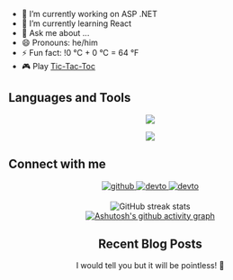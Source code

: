 <!-- -----------------------------------------------------------------------Top banner Start--------------------------------------------------------------------- -->
<!-- <div align="center">
  <img src="https://github.com/404RequestedUserNotFound/404RequestedUserNotFound/blob/main/404_page.gif" />
</div> -->
<!-- -----------------------------------------------------------------------Top banner END----------------------------------------------------------------------- -->


<!-- -----------------------------------------------------------------------Introduction Start----------------------------------------------------------------------- -->
- 🔭 I’m currently working on ASP .NET
- 🌱 I’m currently learning React
- 💬 Ask me about ...
- 😄 Pronouns: he/him
- ⚡ Fun fact: !0 °C + 0 °C = 64 °F
- 🎮 Play <a href="https://iammdsafin.github.io/Tic-Tac-Toe/index.html">Tic-Tac-Toc</a>
<!-- -----------------------------------------------------------------------Introduction End----------------------------------------------------------------------- -->


<!-- -----------------------------------------------------------------------Language Start----------------------------------------------------------------------- -->
## Languages and Tools
<p align="center">
  <a href="https://skillicons.dev">
    <img src="https://skillicons.dev/icons?i=cs,cpp,js,html,css,dotnet,mysql,php,laravel,react,github,gitlab,linux,postman,git" />
  </a>
</p>

<div align="center" dir="auto" <img style="max-width: 100%;" src="https://github-readme-stats.vercel.app/api/top-langs/?username=iammdsafin&layout=compact" />
 <img style="max-width: 100%;" src="https://github-readme-stats.vercel.app/api/top-langs/?username=iammdsafin&layout=compact" />
</div>
<!-- -----------------------------------------------------------------------Language End----------------------------------------------------------------------- -->


<!-- -----------------------------------------------------------------------Connect Start----------------------------------------------------------------------- -->
## Connect with me
<div align="center">
<a href="https://github.com/iammdsafin" target="_blank">
  <img src=https://img.shields.io/badge/github-%2324292e.svg?&style=for-the-badge&logo=github&logoColor=white alt=github style="margin-bottom: 5px;" />
</a>
  
<a href="https://dev.to/iammdsafin" target="_blank">
  <img src=https://img.shields.io/badge/dev.to-%2308090A.svg?&style=for-the-badge&logo=dev.to&logoColor=white alt=devto style="margin-bottom: 5px;" />
</a>

<a href="https://leetcode.com/iammdsafin/" target="_blank">
  <img src=https://img.shields.io/badge/LeetCode-%2308090A.svg?&style=for-the-badge&logo=dev.to&logoColor=white alt=devto style="margin-bottom: 5px;" />
</a>
<!-- -----------------------------------------------------------------------Connect End----------------------------------------------------------------------- -->


<!-- -----------------------------------------------------------------------Streack and Activity Start----------------------------------------------------------------------- -->
![GitHub streak stats](https://streak-stats.demolab.com/?user=iammdsafin)  
[![Ashutosh's github activity graph](https://github-readme-activity-graph.vercel.app/graph?username=iammdsafin&theme=github-compact)](https://github.com/iammdsafin/github-readme-activity-graph)
<!-- -----------------------------------------------------------------------Language Start----------------------------------------------------------------------- -->


<!-- -----------------------------------------------------------------------Blog Start----------------------------------------------------------------------- -->
## Recent Blog Posts
I would tell you but it will be pointless! 🙈
<!-- -----------------------------------------------------------------------Blog End----------------------------------------------------------------------- -->
